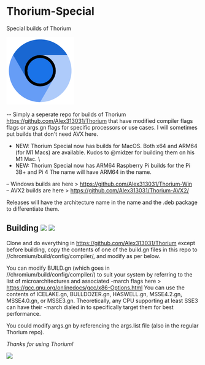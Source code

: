 # Thorium-Special
Special builds of Thorium

<img src="https://github.com/Alex313031/Thorium-AVX2/blob/main/ThoriumLogo.png">

 -- Simply a seperate repo for builds of Thorium https://github.com/Alex313031/Thorium that have modified compiler flags flags or args.gn flags for specific processors or use cases. I will sometimes put builds that don't need AVX here.

- NEW: Thorium Special now has builds for MacOS. Both x64 and ARM64 (for M1 Macs) are available. Kudos to @midzer for building them on his M1 Mac. \
- NEW: Thorium Special now has ARM64 Raspberry Pi builds for the Pi 3B+ and Pi 4 The name will have ARM64 in the name.

&ndash; Windows builds are here > https://github.com/Alex313031/Thorium-Win \
&ndash; AVX2 builds are here > https://github.com/Alex313031/Thorium-AVX2/

Releases will have the architecture name in the name and the .deb package to differentiate them.

## Building <img src="https://github.com/Alex313031/Thorium/blob/main/logos/NEW/build_light.svg#gh-dark-mode-only"> <img src="https://github.com/Alex313031/Thorium/blob/main/logos/NEW/build_dark.svg#gh-light-mode-only">

Clone and do everything in https://github.com/Alex313031/Thorium except before building, copy the contents of one of the build.gn files in this repo to //chromium/build/config/compiler/, and modify as per below.

You can modify BUILD.gn (which goes in //chromium/build/config/compiler/) to suit your system by referring to the list of microarchitectures and associated -march flags here > https://gcc.gnu.org/onlinedocs/gcc/x86-Options.html
You can use the contents of ICELAKE.gn, BULLDOZER.gn, HASWELL.gn, MSSE4.2.gn, MSSE4.0.gn, or MSSE3.gn. Theoretically, any CPU supporting at least SSE3 can have their -march dialed in to specifically target them for best performance.

You could modify args.gn by referencing the args.list file (also in the regular Thorium repo).

*Thanks for using Thorium!*

<img src="https://github.com/Alex313031/Thorium/blob/main/logos/STAGING/Thorium90_502.jpg" width="200">
